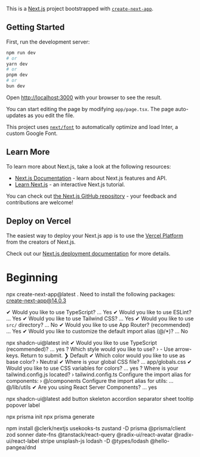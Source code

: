 This is a [Next.js](https://nextjs.org/) project bootstrapped with [`create-next-app`](https://github.com/vercel/next.js/tree/canary/packages/create-next-app).

## Getting Started

First, run the development server:

```bash
npm run dev
# or
yarn dev
# or
pnpm dev
# or
bun dev
```

Open [http://localhost:3000](http://localhost:3000) with your browser to see the result.

You can start editing the page by modifying `app/page.tsx`. The page auto-updates as you edit the file.

This project uses [`next/font`](https://nextjs.org/docs/basic-features/font-optimization) to automatically optimize and load Inter, a custom Google Font.

## Learn More

To learn more about Next.js, take a look at the following resources:

- [Next.js Documentation](https://nextjs.org/docs) - learn about Next.js features and API.
- [Learn Next.js](https://nextjs.org/learn) - an interactive Next.js tutorial.

You can check out [the Next.js GitHub repository](https://github.com/vercel/next.js/) - your feedback and contributions are welcome!

## Deploy on Vercel

The easiest way to deploy your Next.js app is to use the [Vercel Platform](https://vercel.com/new?utm_medium=default-template&filter=next.js&utm_source=create-next-app&utm_campaign=create-next-app-readme) from the creators of Next.js.

Check out our [Next.js deployment documentation](https://nextjs.org/docs/deployment) for more details.

# Beginning
npx create-next-app@latest .
Need to install the following packages:
create-next-app@14.0.3

✔ Would you like to use TypeScript? … Yes
✔ Would you like to use ESLint? … Yes
✔ Would you like to use Tailwind CSS? … Yes
✔ Would you like to use `src/` directory? … No
✔ Would you like to use App Router? (recommended) … Yes
✔ Would you like to customize the default import alias (@/*)? … No

npx shadcn-ui@latest init
✔ Would you like to use TypeScript (recommended)? … yes
? Which style would you like to use? › - Use arrow-keys. Return to submit.
❯   Default
✔ Which color would you like to use as base color? › Neutral
✔ Where is your global CSS file? … app/globals.css
✔ Would you like to use CSS variables for colors? … yes
? Where is your tailwind.config.js located? › tailwind.config.ts
Configure the import alias for components: › @/components
Configure the import alias for utils: … @/lib/utils
✔ Are you using React Server Components? … yes



npx shadcn-ui@latest add button skeleton accordion separator sheet tooltip popover label

npx prisma init
npx prisma generate


npm install @clerk/nextjs usekooks-ts zustand -D prisma @prisma/client zod sonner date-fns @tanstack/react-query @radix-ui/react-avatar @radix-ui/react-label stripe unsplash-js lodash -D @types/lodash @hello-pangea/dnd